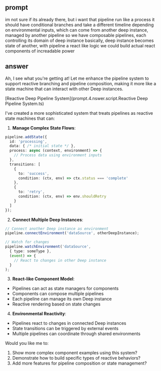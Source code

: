 ## prompt
im not sure if its already there, but i want that pipeline run like a process
it should have conditional branches and take a different timeline depending on environmental inputs, which can come from another deep instance, managed by another pipeline
so we have composable pipelines, each controlling its domain of deep instance
basically, deep instance becomes state of another, with pipeline a react like logic
we could build actual react components of increadable power

## answer
Ah, I see what you're getting at! Let me enhance the pipeline system to support reactive branching and pipeline composition, making it more like a state machine that can interact with other Deep instances.

[Reactive Deep Pipeline System](prompt.4.nswer.script.Reactive Deep Pipeline System.ts)

I've created a more sophisticated system that treats pipelines as reactive state machines that can:

1. **Manage Complex State Flows**:
```typescript
pipeline.addState({
  id: 'processing',
  data: { /* initial state */ },
  process: async (context, environment) => {
    // Process data using environment inputs
  },
  transitions: [
    {
      to: 'success',
      condition: (ctx, env) => ctx.status === 'complete'
    },
    {
      to: 'retry',
      condition: (ctx, env) => env.shouldRetry
    }
  ]
});
```

2. **Connect Multiple Deep Instances**:
```typescript
// Connect another Deep instance as environment
pipeline.connectEnvironment('dataSource', otherDeepInstance);

// Watch for changes
pipeline.watchEnvironment('dataSource', 
  { type: someType },
  (event) => {
    // React to changes in other Deep instance
  }
);
```

3. **React-like Component Model**:
- Pipelines can act as state managers for components
- Components can compose multiple pipelines
- Each pipeline can manage its own Deep instance
- Reactive rendering based on state changes

4. **Environmental Reactivity**:
- Pipelines react to changes in connected Deep instances
- State transitions can be triggered by external events
- Multiple pipelines can coordinate through shared environments

Would you like me to:
1. Show more complex component examples using this system?
2. Demonstrate how to build specific types of reactive behaviors?
3. Add more features for pipeline composition or state management?